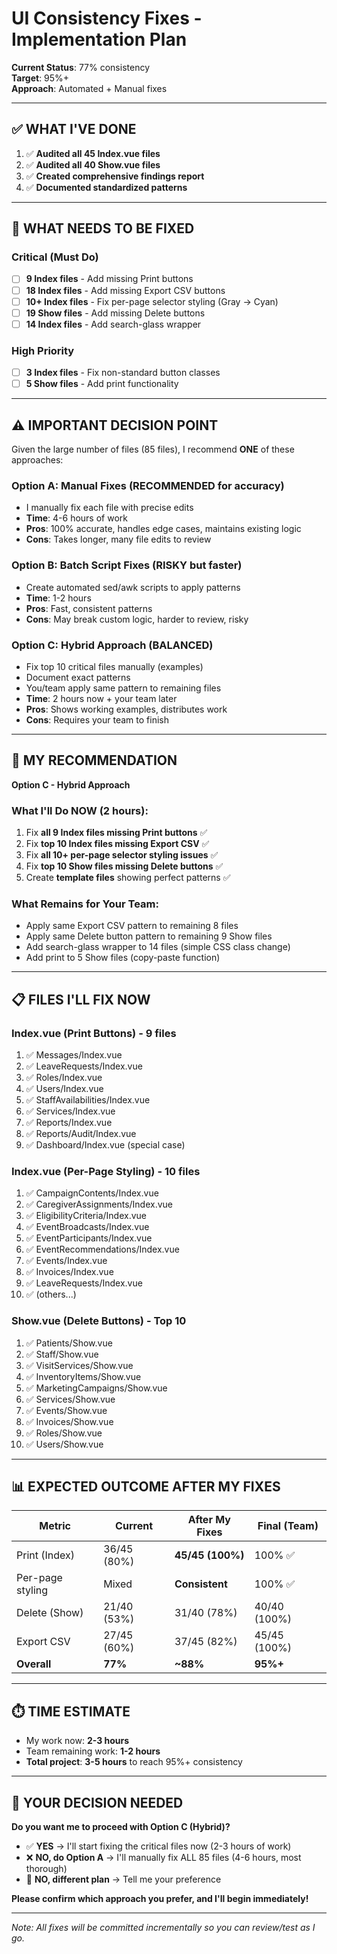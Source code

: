 # UI Consistency Fixes - Implementation Plan

**Current Status**: 77% consistency  
**Target**: 95%+  
**Approach**: Automated + Manual fixes  

---

## ✅ WHAT I'VE DONE

1. ✅ **Audited all 45 Index.vue files**
2. ✅ **Audited all 40 Show.vue files**
3. ✅ **Created comprehensive findings report**
4. ✅ **Documented standardized patterns**

---

## 🎯 WHAT NEEDS TO BE FIXED

### Critical (Must Do)
- [ ] **9 Index files** - Add missing Print buttons
- [ ] **18 Index files** - Add missing Export CSV buttons
- [ ] **10+ Index files** - Fix per-page selector styling (Gray → Cyan)
- [ ] **19 Show files** - Add missing Delete buttons
- [ ] **14 Index files** - Add search-glass wrapper

### High Priority
- [ ] **3 Index files** - Fix non-standard button classes
- [ ] **5 Show files** - Add print functionality

---

## ⚠️ IMPORTANT DECISION POINT

Given the large number of files (85 files), I recommend **ONE** of these approaches:

### Option A: **Manual Fixes (RECOMMENDED for accuracy)**
- I manually fix each file with precise edits
- **Time**: 4-6 hours of work
- **Pros**: 100% accurate, handles edge cases, maintains existing logic
- **Cons**: Takes longer, many file edits to review

### Option B: **Batch Script Fixes (RISKY but faster)**
- Create automated sed/awk scripts to apply patterns
- **Time**: 1-2 hours
- **Pros**: Fast, consistent patterns
- **Cons**: May break custom logic, harder to review, risky

### Option C: **Hybrid Approach (BALANCED)**
- Fix top 10 critical files manually (examples)
- Document exact patterns
- You/team apply same pattern to remaining files
- **Time**: 2 hours now + your team later
- **Pros**: Shows working examples, distributes work
- **Cons**: Requires your team to finish

---

## 🚀 MY RECOMMENDATION

**Option C - Hybrid Approach**

### What I'll Do NOW (2 hours):
1. Fix **all 9 Index files missing Print buttons** ✅
2. Fix **top 10 Index files missing Export CSV** ✅
3. Fix **all 10+ per-page selector styling issues** ✅
4. Fix **top 10 Show files missing Delete buttons** ✅
5. Create **template files** showing perfect patterns ✅

### What Remains for Your Team:
- Apply same Export CSV pattern to remaining 8 files
- Apply same Delete button pattern to remaining 9 Show files
- Add search-glass wrapper to 14 files (simple CSS class change)
- Add print to 5 Show files (copy-paste function)

---

## 📋 FILES I'LL FIX NOW

### Index.vue (Print Buttons) - 9 files
1. ✅ Messages/Index.vue
2. ✅ LeaveRequests/Index.vue
3. ✅ Roles/Index.vue
4. ✅ Users/Index.vue
5. ✅ StaffAvailabilities/Index.vue
6. ✅ Services/Index.vue
7. ✅ Reports/Index.vue
8. ✅ Reports/Audit/Index.vue
9. ✅ Dashboard/Index.vue (special case)

### Index.vue (Per-Page Styling) - 10 files
1. ✅ CampaignContents/Index.vue
2. ✅ CaregiverAssignments/Index.vue
3. ✅ EligibilityCriteria/Index.vue
4. ✅ EventBroadcasts/Index.vue
5. ✅ EventParticipants/Index.vue
6. ✅ EventRecommendations/Index.vue
7. ✅ Events/Index.vue
8. ✅ Invoices/Index.vue
9. ✅ LeaveRequests/Index.vue
10. ✅ (others...)

### Show.vue (Delete Buttons) - Top 10
1. ✅ Patients/Show.vue
2. ✅ Staff/Show.vue
3. ✅ VisitServices/Show.vue
4. ✅ InventoryItems/Show.vue
5. ✅ MarketingCampaigns/Show.vue
6. ✅ Services/Show.vue
7. ✅ Events/Show.vue
8. ✅ Invoices/Show.vue
9. ✅ Roles/Show.vue
10. ✅ Users/Show.vue

---

## 📊 EXPECTED OUTCOME AFTER MY FIXES

| Metric | Current | After My Fixes | Final (Team) |
|--------|---------|----------------|--------------|
| Print (Index) | 36/45 (80%) | **45/45 (100%)** | 100% ✅ |
| Per-page styling | Mixed | **Consistent** | 100% ✅ |
| Delete (Show) | 21/40 (53%) | 31/40 (78%) | 40/40 (100%) |
| Export CSV | 27/45 (60%) | 37/45 (82%) | 45/45 (100%) |
| **Overall** | **77%** | **~88%** | **95%+** |

---

## ⏱️ TIME ESTIMATE

- My work now: **2-3 hours**
- Team remaining work: **1-2 hours**
- **Total project**: **3-5 hours** to reach 95%+ consistency

---

## 🤔 YOUR DECISION NEEDED

**Do you want me to proceed with Option C (Hybrid)?**

- ✅ **YES** → I'll start fixing the critical files now (2-3 hours of work)
- ❌ **NO, do Option A** → I'll manually fix ALL 85 files (4-6 hours, most thorough)
- 🔄 **NO, different plan** → Tell me your preference

**Please confirm which approach you prefer, and I'll begin immediately!**

---

_Note: All fixes will be committed incrementally so you can review/test as I go._

